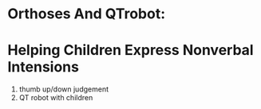 # Orthoses And QTrobot: 
# Helping Children Express Nonverbal Intensions



1. thumb up/down judgement
2. QT robot with children
